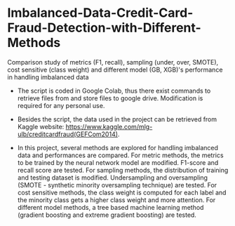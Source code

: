 # Imbalanced-Data-Credit-Card-Fraud-Detection-with-Different-Methods
Comparison study of metrics (F1, recall), sampling (under, over, SMOTE), cost sensitive (class weight) and different model (GB, XGB)'s performance in handling imbalanced data

* The script is coded in Google Colab, thus there exist commands to retrieve files from and store files to google drive. Modification is required for any personal use.

* Besides the script, the data used in the project can be retrieved from Kaggle website: https://www.kaggle.com/mlg-ulb/creditcardfraud(GEFCom2014). 

* In this project, several methods are explored for handling imbalanced data and performances are compared. For metric methods, the metrics to be trained by the neural network model are modified. F1-score and recall score are tested. For sampling methods, the distribution of training and testing dataset is modified. Undersampling and oversampling (SMOTE - synthetic minority oversampling technique) are tested. For cost sensitive methods, the class weight is computed for each label and the minority class gets a higher class weight and more attention. For different model methods, a tree based machine learning method (gradient boosting and extreme gradient boosting) are tested.
